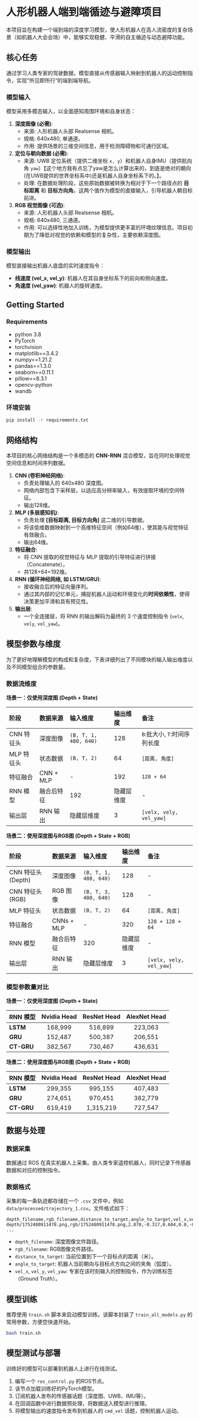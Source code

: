 # 人形机器人端到端循迹与避障项目

本项目旨在构建一个端到端的深度学习模型，使人形机器人在高人流密度的复杂场景（如机器人大会会场）中，能够实现稳健、平滑的自主循迹与动态避障功能。

## 核心任务

通过学习人类专家的驾驶数据，模型直接从传感器输入映射到机器人的运动控制指令，实现“所见即所行”的端到端导航。

### 模型输入

模型采用多模态输入，以全面感知周围环境和自身状态：

1.  **深度图像 (必需)**:
    *   来源: 人形机器人头部 Realsense 相机。
    *   规格: 640x480, 单通道。
    *   作用: 提供场景的三维空间信息，用于检测障碍物和可通行区域。
2.  **定位与朝向数据 (必需)**:
    *   来源: UWB 定位系统（提供二维坐标 `x, y`）和机器人自身IMU（提供航向角 `yaw`）【这个地方我有点忘了yaw是怎么计算出来的，到底是绝对的朝向(在UWB提供的世界坐标系中)还是机器人自身坐标系下的。】。
    *   处理: 在数据处理阶段，这些原始数据被转换为相对于下一个路径点的 **目标距离** 和 **目标方向角**。这两个值作为模型的直接输入，引导机器人朝目标前进。
3.  **RGB 视觉图像 (可选)**:
    *   来源: 人形机器人头部 Realsense 相机。
    *   规格: 640x480, 三通道。
    *   作用: 可以选择性地加入训练，为模型提供更丰富的环境纹理信息。项目初期为了降低对视觉的依赖和模型的复杂性，主要依赖深度图。

### 模型输出

模型直接输出机器人底盘的实时速度指令：

*   **线速度 (vel_x, vel_y)**: 机器人在其自身坐标系下的前向和侧向速度。
*   **角速度 (vel_yaw)**: 机器人的旋转速度。


## **Getting Started**
### Requirements
- python 3.8 
- PyTorch
- torchvision
- matplotlib==3.4.2
- numpy==1.21.2
- pandas==1.3.0
- seaborn==0.11.1
- pillow==8.3.1
- opencv-python
- wandb

### 环境安装

```bash
pip install -r requirements.txt
```


## **网络结构**

本项目的核心网络结构是一个多模态的 **CNN-RNN** 混合模型，旨在同时处理视觉空间信息和时间序列数据。

1.  **CNN (卷积神经网络)**:
    *   负责处理输入的 640x480 深度图。
    *   网络内部包含下采样层，以适应高分辨率输入，有效提取环境的空间特征。
    *   输出128维。
2.  **MLP (多层感知机)**:
    *   负责处理 **[目标距离, 目标方向角]** 这二维的引导数据。
    *   将该低维数据映射到一个高维特征空间（例如64维），使其能与视觉特征有效融合。
    *   输出64维。
3.  **特征融合**:
    *   将 CNN 提取的视觉特征与 MLP 提取的引导特征进行拼接（Concatenate）。
    *   共128+64=192维。
4.  **RNN (循环神经网络, 如 LSTM/GRU)**:
    *   接收融合后的特征向量序列。
    *   通过其内部的记忆单元，捕捉机器人运动和环境变化的**时间依赖性**，使得决策更加平滑和具有预见性。
5.  **输出层**:
    *   一个全连接层，将 RNN 的输出解码为最终的 3 个速度控制指令 (`velx`, `vely`, `vel_yaw`)。

## **模型参数与维度**

为了更好地理解模型的构成和复杂度，下表详细列出了不同模块的输入输出维度以及不同模型组合的参数量。

### 数据流维度

**场景一：仅使用深度图 (Depth + State)**

| 阶段 | 数据来源 | 输入维度 | 输出维度 | 备注 |
| :--- | :--- | :--- | :--- | :--- |
| CNN 特征头 | 深度图像 | `(B, T, 1, 480, 640)` | 128 | `B`:批大小, `T`:时间序列长度 |
| MLP 特征头 | 状态数据 | `(B, T, 2)` | 64 | `[距离, 角度]` |
| 特征融合 | CNN + MLP | - | 192 | `128 + 64` |
| RNN 模型 | 融合后特征 | 192 | 隐藏层维度 | - |
| 输出层 | RNN 输出 | 隐藏层维度 | 3 | `[velx, vely, vel_yaw]` |

**场景二：使用深度图与RGB图 (Depth + State + RGB)**

| 阶段 | 数据来源 | 输入维度 | 输出维度 | 备注 |
| :--- | :--- | :--- | :--- | :--- |
| CNN 特征头 (Depth) | 深度图像 | `(B, T, 1, 480, 640)` | 128 | - |
| CNN 特征头 (RGB) | RGB 图像 | `(B, T, 3, 480, 640)` | 128 | - |
| MLP 特征头 | 状态数据 | `(B, T, 2)` | 64 | `[距离, 角度]` |
| 特征融合 | CNNs + MLP | - | 320 | `128 + 128 + 64` |
| RNN 模型 | 融合后特征 | 320 | 隐藏层维度 | - |
| 输出层 | RNN 输出 | 隐藏层维度 | 3 | `[velx, vely, vel_yaw]` |


### 模型参数量对比

**场景一：仅使用深度图 (Depth + State)**

| RNN 模型 | Nvidia Head | ResNet Head | AlexNet Head |
| :--- | :---: | :---: | :---: |
| **LSTM** | 168,999 | 516,899 | 223,063 |
| **GRU** | 152,487 | 500,387 | 206,551 |
| **CT-GRU** | 382,567 | 730,467 | 436,631 |

**场景二：使用深度图与RGB图 (Depth + State + RGB)**

| RNN 模型 | Nvidia Head | ResNet Head | AlexNet Head |
| :--- | :---: | :---: | :---: |
| **LSTM** | 299,355 | 995,155 | 407,483 |
| **GRU** | 274,651 | 970,451 | 382,779 |
| **CT-GRU** | 619,419 | 1,315,219 | 727,547 |

## **数据与处理**

### 数据采集
数据通过 ROS 在真实机器人上采集。由人类专家遥控机器人，同时记录下传感器数据和对应的控制指令。

### 数据格式
采集的每一条轨迹都存储在一个 `.csv` 文件中，例如 `data/processed/trajectory_1.csv`。文件格式如下：

```csv
depth_filename,rgb_filename,distance_to_target,angle_to_target,vel_x,vel_y,vel_yaw
depth/1752480911478.png,rgb/1752480911478.png,2.870,-0.317,0.604,0.0,-0.150
...
```
*   `depth_filename`: 深度图像文件路径。
*   `rgb_filename`: RGB图像文件路径。
*   `distance_to_target`: 当前位置到下一个目标点的距离（米）。
*   `angle_to_target`: 机器人当前朝向与目标点方向之间的夹角（弧度）。
*   `vel_x`, `vel_y`, `vel_yaw`: 专家在该时刻输入的控制指令，作为训练标签（Ground Truth）。


## **模型训练**

推荐使用 `train.sh` 脚本来启动模型训练。该脚本封装了 `train_all_models.py` 的常用参数，方便您快速开始。

```bash
bash train.sh
```


## **模型测试与部署**

训练好的模型可以部署到机器人上进行在线测试。
1.  编写一个 `ros_control.py` 的ROS节点。
2.  该节点加载训练好的PyTorch模型。
3.  订阅机器人发布的传感器话题（深度图、UWB、IMU等）。
4.  在回调函数中进行数据预处理，将数据送入模型进行推理。
5.  将模型输出的速度指令发布到机器人的 `cmd_vel` 话题，控制机器人运动。

